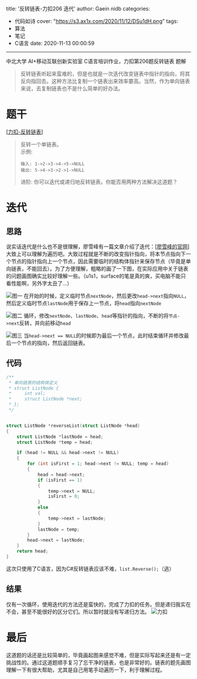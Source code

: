 title: '反转链表-力扣206 迭代'
author: Gaein nidb
categories:
  - 代码如诗
cover: "https://s3.ax1x.com/2020/11/12/DSu1dH.png"
tags:
  - 算法
  - 笔记
  - C语言
date: 2020-11-13 00:00:59
---
中北大学 AI+移动互联创新实验室 C语言培训作业，力扣第206题反转链表 题解
<!-- more -->

> 反转链表听起来蛮难的，但是也就是一次迭代改变链表中指针的指向，将其反向指回去。这种方法比复制一个链表出来效率要高。当然，作为单向链表来说，去复制链表也不是什么简单的好办法。

# 题干


[[力扣-反转链表](https://leetcode-cn.com/problems/reverse-linked-list/)]

> 反转一个单链表。  
> 示例:
> ```
> 输入: 1->2->3->4->5->NULL
> 输出: 5->4->3->2->1->NULL
> ```
> 进阶:
> 你可以迭代或递归地反转链表。你能否用两种方法解决这道题？

# 迭代

## 思路
 
说实话迭代是什么也不是很理解，廖雪峰有一篇文章介绍了迭代：[[廖雪峰的官网](https://www.liaoxuefeng.com/wiki/1016959663602400/1017316949097888)] 大致上可以理解为遍历吧。大致过程就是不断的改变指针指向，将本节点指向下一个节点的指针指向上一个节点，因此需要临时的结构体指针来保存节点（毕竟是单向链表，不能回去）。为了方便理解，粗略的画了一下图，在实际应用中关于链表的问题画图确实比较好理解一些。（u1s1，surface的笔是真的爽，买电脑不能只看性能啊，另外字太丑了...）

![图一](https://s3.ax1x.com/2020/11/12/DSu1dH.png)
在开始的时候，定义临时节点`nextNode`，然后更改`head->next`指向`NULL`，然后定义临时节点`lastNode`用于保存上一节点，将`head`指向`nextNode`  

![图二](https://s3.ax1x.com/2020/11/12/DSuMLD.png)
循环，修改`nextNode`、`lastNode`、`head`等指针的指向，不断的将`节点->next`反转，并向前移动`head`

![图三](https://s3.ax1x.com/2020/11/12/DSulee.png)
当`head->next == NULL`的时候即为最后一个节点，此时结束循环并修改最后一个节点的指向，然后返回链表。

## 代码

```c
/**
 * 单向链表的结构体定义
 * struct ListNode {
 *     int val;
 *     struct ListNode *next;
 * };
 */


struct ListNode *reverseList(struct ListNode *head)
{
    struct ListNode *lastNode = head;
    struct ListNode *temp = head;

    if (head != NULL && head->next != NULL)
    {
        for (int isFirst = 1; head->next != NULL; temp = head)
        {
            head = head->next;
            if (isFirst == 1)
            {
                temp->next = NULL;
                isFirst = 0;
            }
            else
            {
                temp->next = lastNode;
            }
            lastNode = temp;
        }
        head->next = lastNode;
    }
    return head;
}
```

这次只使用了C语言，因为C#反转链表应该不难，`list.Reverse();`（逃）

## 结果

仅有一次循环，使用迭代的方法还是蛮快的，完成了力扣的任务。但是递归我实在不会，甚至不能很好的区分它们。所以暂时就没有写递归方法。
![力扣](https://s3.ax1x.com/2020/11/12/DSKJ74.md.jpg)

# 最后

这道题的话还是比较简单的，毕竟画起图来感觉不难，但是实际写起来还是有一定挑战性的。通过这道题顺手复习了忘干净的链表，也是非常好的。链表的题先画图理解一下有很大帮助，尤其是自己用笔手动遍历一下，利于理解过程。
